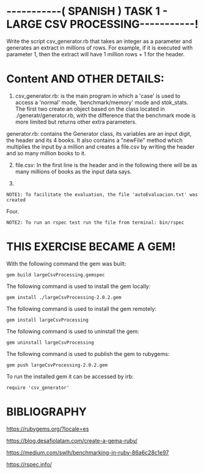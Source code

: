 # -----------( SPANISH ) TASK 1 - LARGE CSV PROCESSING-----------!
 
 Write the script csv_generator.rb that takes an integer as a parameter and generates an extract in millions of rows. For example, if it is executed with parameter 1, then the extract will have 1 million rows + 1 for the header.

# Content AND OTHER DETAILS:

1. csv_generator.rb: is the main program in which a 'case' is used to access a 'normal' mode, 'benchmark/memory' mode and stok_stats. The first two create an object based on the class located in ./generatr/generator.rb, with the difference that the benchmark mode is more limited but returns other extra parameters.

generator.rb: contains the Generator class, its variables are an input digit, the header and its 4 books. It also contains a "newFile" method which multiplies the input by a million and creates a file.csv by writing the header and so many million books to it.

2. file.csv: In the first line is the header and in the following there will be as many millions of books as the input data says.

3.

    NOTE1: To facilitate the evaluation, the file 'autoEvaluacion.txt' was created

Four.

    NOTE2: To run an rspec test run the file from terminal: bin/rspec

# THIS EXERCISE BECAME A GEM!

With the following command the gem was built:

    gem build largeCsvProcessing.gemspec

The following command is used to install the gem locally:

    gem install ./largeCsvProcessing-2.0.2.gem

The following command is used to install the gem remotely:

    gem install largeCsvProcessing

The following command is used to uninstall the gem:

    gem uninstall largeCsvProcessing

The following command is used to publish the gem to rubygems:

    gem push largeCsvProcessing-2.0.2.gem

To run the installed gem it can be accessed by irb:

    require 'csv_generator'

 # BIBLIOGRAPHY

 https://rubygems.org/?locale=es

 https://blog.desafiolatam.com/create-a-gema-ruby/

 https://medium.com/swlh/benchmarking-in-ruby-86a6c28c1e97

 https://rspec.info/